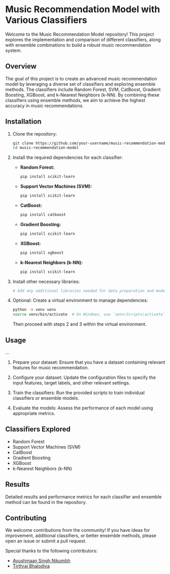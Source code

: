 # Music Recommendation Model with Various Classifiers

Welcome to the Music Recommendation Model repository! This project explores the implementation and comparison of different classifiers, along with ensemble combinations to build a robust music recommendation system.

## Overview

The goal of this project is to create an advanced music recommendation model by leveraging a diverse set of classifiers and exploring ensemble methods. The classifiers include Random Forest, SVM, CatBoost, Gradient Boosting, XGBoost, and k-Nearest Neighbors (k-NN). By combining these classifiers using ensemble methods, we aim to achieve the highest accuracy in music recommendations.

## Installation

1. Clone the repository:

    ```bash
    git clone https://github.com/your-username/music-recommendation-model.git
    cd music-recommendation-model
    ```

2. Install the required dependencies for each classifier:

    - **Random Forest:**
      ```bash
      pip install scikit-learn
      ```

    - **Support Vector Machines (SVM):**
      ```bash
      pip install scikit-learn
      ```

    - **CatBoost:**
      ```bash
      pip install catboost
      ```

    - **Gradient Boosting:**
      ```bash
      pip install scikit-learn
      ```

    - **XGBoost:**
      ```bash
      pip install xgboost
      ```

    - **k-Nearest Neighbors (k-NN):**
      ```bash
      pip install scikit-learn
      ```

    <!-- Add any additional libraries needed for specific classifiers -->

3. Install other necessary libraries:

    ```bash
    # Add any additional libraries needed for data preparation and model evaluation
    ```

4. Optional: Create a virtual environment to manage dependencies:

    ```bash
    python -m venv venv
    source venv/bin/activate  # On Windows, use `venv\Scripts\activate`
    ```

    Then proceed with steps 2 and 3 within the virtual environment.

## Usage
...


1. Prepare your dataset: Ensure that you have a dataset containing relevant features for music recommendation.

2. Configure your dataset: Update the configuration files to specify the input features, target labels, and other relevant settings.

3. Train the classifiers: Run the provided scripts to train individual classifiers or ensemble models.

4. Evaluate the models: Assess the performance of each model using appropriate metrics.

## Classifiers Explored
  - Random Forest
  - Support Vector Machines (SVM)
  - CatBoost
  - Gradient Boosting
  - XGBoost
  - k-Nearest Neighbors (k-NN)

## Results

Detailed results and performance metrics for each classifier and ensemble method can be found in the repository.

## Contributing

We welcome contributions from the community! If you have ideas for improvement, additional classifiers, or better ensemble methods, please open an issue or submit a pull request.

Special thanks to the following contributors:

- [Ayushmaan Singh Nikumbh](https://github.com/commie1)
- [Tirthraj Bhalodiya](https://github.com/Tirthraj1605)


